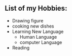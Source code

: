 ## List of my Hobbies:
- Drawing figure
- cooking new dishes
- Learning New Language 
  - Human Language 
  - computer Language
- Reading
